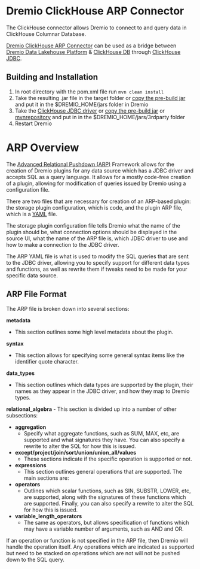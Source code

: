 # Dremio ClickHouse ARP Connector

The ClickHouse connector allows Dremio to connect to and query data in ClickHouse Columnar Database.

[Dremio ClickHouse ARP Connector](https://github.com/mmsmdali/dremio-clickhouse-arp-connector) can be used as a bridge between [Dremio Data Lakehouse Platform](https://github.com/dremio/dremio-oss) & [ClickHouse DB](https://github.com/ClickHouse/ClickHouse) through  [ClickHouse JDBC](https://github.com/ClickHouse/clickhouse-jdbc).

## Building and Installation

1. In root directory with the pom.xml file run `mvn clean install`
2. Take the resulting .jar file in the target folder or [copy the pre-build jar](https://github.com/mmsmdali/dremio-clickhouse-arp-connector/blob/master/target/dremio-clickhouse-plugin-20.1.0-202202061055110045-36733c65.jar) and put it in the $DREMIO_HOME/jars folder in Dremio
3. Take the [ClickHouse JDBC driver](https://github.com/ClickHouse/clickhouse-jdbc) or [copy the pre-build jar](https://github.com/mmsmdali/dremio-clickhouse-arp-connector/blob/master/target/clickhouse-jdbc-0.3.3-SNAPSHOT-all.jar) or [mvnrepository](https://mvnrepository.com/artifact/com.clickhouse/clickhouse-jdbc) and put in in the $DREMIO_HOME/jars/3rdparty folder
4. Restart Dremio

# ARP Overview

The [Advanced Relational Pushdown (ARP)](https://www.dremio.com/resources/tutorials/how-to-create-an-arp-connector) Framework allows for the creation of Dremio plugins for any data source which has a JDBC driver and accepts SQL 
as a query language. It allows for a mostly code-free creation of a plugin, allowing for modification of queries issued 
by Dremio using a configuration file.

There are two files that are necessary for creation of an ARP-based plugin: the storage plugin configuration, which 
is code, and the plugin ARP file, which is a [YAML](https://yaml.org) file.

The storage plugin configuration file tells Dremio what the name of the plugin should be, what connection options 
should be displayed in the source UI, what the name of the ARP file is, which JDBC driver to use and how to make a 
connection to the JDBC driver.

The ARP YAML file is what is used to modify the SQL queries that are sent to the JDBC driver, allowing you to specify 
support for different data types and functions, as well as rewrite them if tweaks need to be made for your specific 
data source. 

## ARP File Format

The ARP file is broken down into several sections:

**metadata**
- This section outlines some high level metadata about the plugin.

**syntax**
- This section allows for specifying some general syntax items like the identifier quote character.

**data_types**
- This section outlines which data types are supported by the plugin, their names as they appear in the JDBC driver, and how they map to Dremio types.

**relational_algebra** - This section is divided up into a number of other subsections:

- **aggregation**
  - Specify what aggregate functions, such as SUM, MAX, etc, are supported and what signatures they have. You can also specify a rewrite to alter the SQL for how this is issued.
- **except/project/join/sort/union/union_all/values**
  - These sections indicate if the specific operation is supported or not.
- **expressions**
  - This section outlines general operations that are supported. The main sections are:
- **operators**
  - Outlines which scalar functions, such as SIN, SUBSTR, LOWER, etc, are supported, along with the signatures of these functions which are supported. Finally, you can also specify a rewrite to alter the SQL for how this is issued.
- **variable_length_operators**
  - The same as operators, but allows specification of functions which may have a variable number of arguments, such as AND and OR.

If an operation or function is not specified in the ARP file, then Dremio will handle the operation itself. Any operations which are indicated as supported but need to be stacked on operations which are not will not be pushed down to the SQL query.
